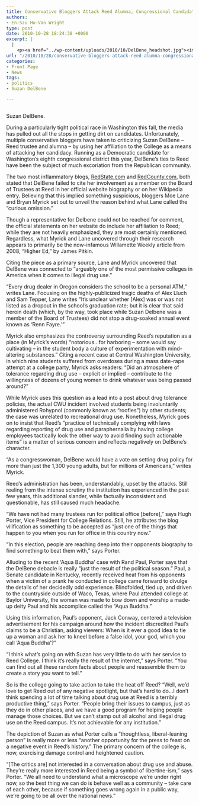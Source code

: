 ```yaml
---
title: Conservative Bloggers Attack Reed Alumna, Congressional Candidate Suzan DelBene
authors:
- En-Szu Hu-Van Wright
type: post
date: 2010-10-28 18:24:38 +0000
excerpt: |
  |
    <p><a href="../wp-content/uploads/2010/10/DelBene_headshot.jpg"><img class="alignleft" style="margin: 7px;" title="DelBene_headshot" src="../wp-content/uploads/2010/10/DelBene_headshot.jpg" alt="" width="123" height="184" /></a>During a particularly tight political race in Washington this fall, the  media has pulled out all the stops in getting dirt on candidates.  Unfortunately, multiple conservative bloggers have taken to criticizing  Suzan DelBene – Reed trustee and alumna – by using her affiliation to  the College as a means of attacking her candidacy. Running as a  Democratic candidate for Washington’s eighth congressional district this  year, DelBene’s ties to Reed have been the subject of much excoriation  from the Republican community.</p>
url: "/2010/10/28/conservative-bloggers-attack-reed-alumna-congressional-candidate-suzan-delbene/"
categories:
- Front Page
- News
tags:
- politics
- Suzan DelBene

---
```

<div id="attachment_430" style="width: 215px" class="wp-caption alignleft">
  <a href="https://i2.wp.com/www.reedquest.org/wp-content/uploads/2010/10/DelBene_headshot.jpg"><img class="size-full wp-image-430" title="DelBene_headshot" src="https://i2.wp.com/www.reedquest.org/wp-content/uploads/2010/10/DelBene_headshot.jpg?resize=205%2C307" alt="" data-recalc-dims="1" /></a>
  
  <p class="wp-caption-text">
    Suzan DelBene.
  </p>
</div>

During a particularly tight political race in Washington this fall, the media has pulled out all the stops in getting dirt on candidates. Unfortunately, multiple conservative bloggers have taken to criticizing Suzan DelBene – Reed trustee and alumna – by using her affiliation to the College as a means of attacking her candidacy. Running as a Democratic candidate for Washington’s eighth congressional district this year, DelBene’s ties to Reed have been the subject of much excoriation from the Republican community.

The two most inflammatory blogs, [RedState.com][1] and [RedCounty.com][2], both stated that DelBene failed to cite her involvement as a member on the Board of Trustees at Reed in her official website biography or on her Wikipedia entry. Believing that this implied something suspicious, bloggers Moe Lane and Bryan Myrick set out to unveil the reason behind what Lane called the “curious omission.”

Though a representative for Delbene could not be reached for comment, the official statements on her website do include her affiliation to Reed; while they are not heavily emphasized, they are most certainly mentioned. Regardless, what Myrick and Lane uncovered through their research appears to primarily be the now-infamous Willamette Weekly article from 2008, “Higher Ed,” by James Pitkin.

Citing the piece as a primary source, Lane and Myrick uncovered that DelBene was connected to “arguably one of the most permissive colleges in America when it comes to illegal drug use.”

“Every drug dealer in Oregon considers the school to be a personal ATM,” writes Lane. Focusing on the highly-publicized tragic deaths of Alex Lluch and Sam Tepper, Lane writes “It’s unclear whether [Alex] was or was not listed as a dropout in the school’s graduation rate; but it is clear that said heroin death (which, by the way, took place while Suzan Delbene was a member of the Board of Trustees) did not stop a drug-soaked annual event known as ‘Renn Fayre.’”

Myrick also emphasizes the controversy surrounding Reed’s reputation as a place (in Myrick’s words) “notorious…for harboring – some would say cultivating – in the student body a culture of experimentation with mind-altering substances.” Citing a recent case at Central Washington University, in which nine students suffered from overdoses during a mass date-rape attempt at a college party, Myrick asks readers: “Did an atmosphere of tolerance regarding drug use – explicit or implied – contribute to the willingness of dozens of young women to drink whatever was being passed around?”

While Myrick uses this question as a lead into a post about drug tolerance policies, the actual CWU incident involved students being involuntarily administered Rohypnol (commonly known as “roofies”) by other students; the case was unrelated to recreational drug use. Nonetheless, Myrick goes on to insist that Reed’s “practice of technically complying with laws regarding reporting of drug use and paraphernalia by having college employees tactically look the other way to avoid finding such actionable items” is a matter of serious concern and reflects negatively on DelBene’s character.

“As a congresswoman, DelBene would have a vote on setting drug policy for more than just the 1,300 young adults, but for millions of Americans,” writes Myrick.

Reed’s administration has been, understandably, upset by the attacks. Still reeling from the intense scrutiny the institution has experienced in the past few years, this additional slander, while factually inconsistent and questionable, has still caused much headache.

“We have not had many trustees run for political office [before],” says Hugh Porter, Vice President for College Relations. Still, he attributes the blog vilification as something to be accepted as “just one of the things that happen to you when you run for office in this country now.”

“In this election, people are reaching deep into their opponents biography to find something to beat them with,” says Porter.

Alluding to the recent ‘Aqua Buddha’ case with Rand Paul, Porter says that the DelBene debacle is really “just the result of the political season.” Paul, a Senate candidate in Kentucky, recently received heat from his opponents when a victim of a prank he conducted in college came forward to divulge the details of her decidedly odd experience. Blindfolded, tied up, and driven to the countryside outside of Waco, Texas, where Paul attended college at Baylor University, the woman was made to bow down and worship a made-up deity Paul and his accomplice called the “Aqua Buddha.”

Using this information, Paul’s opponent, Jack Conway, centered a television advertisement for his campaign around how the incident discredited Paul’s claims to be a Christian, asking viewers: When is it ever a good idea to tie up a woman and ask her to kneel before a false idol, your god, which you call ‘Aqua Buddha’?”

“I think what’s going on with Suzan has very little to do with her service to Reed College. I think it’s really the result of the internet,” says Porter. “You can find out all these random facts about people and reassemble them to create a story you want to tell.”

So is the college going to take action to take the heat off Reed? “Well, we’d love to get Reed out of any negative spotlight, but that’s hard to do&#8230;I don’t think spending a lot of time talking about drug use at Reed is a terribly productive thing,” says Porter. “People bring their issues to campus, just as they do in other places, and we have a good program for helping people manage those choices. But we can’t stamp out all alcohol and illegal drug use on the Reed campus. It’s not achievable for any institution.”

The depiction of Suzan as what Porter calls a “thoughtless, liberal-leaning person” is really more or less “another opportunity for the press to feast on a negative event in Reed’s history.” The primary concern of the college is, now, exercising damage control and heightened caution.

“[The critics are] not interested in a conversation about drug use and abuse. They’re really more interested in Reed being a symbol of libertine-ism,” says Porter. “We all need to understand what a microscope we’re under right now, so the best thing we can do is behave well as a community &#8211; take care of each other, because if something goes wrong again in a public way, we’re going to be all over the national news.”

 [1]: http://RedState.com
 [2]: http://RedCounty.com